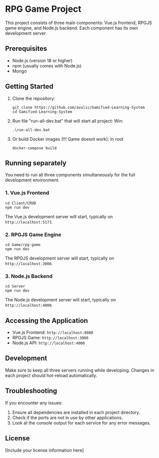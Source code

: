 # RPG Game Project

This project consists of three main components: Vue.js frontend, RPGJS game engine, and Node.js backend. Each component has its own development server.

## Prerequisites

- Node.js (version 18 or higher)
- npm (usually comes with Node.js)
- Mongo
  

## Getting Started

1. Clone the repository:
   ```
   git clone https://github.com/avulic/Gamified-Learning-System
   cd Gamified-Learning-System
   ```

2. Run file "run-all-dev.bat" that will start all project:
   Win:
   ```
   .\run-all-dev.bat
   ```

2. Or build Docker images (!!! Game doesnt work):
   In root
   ```
   docker-compose build
   ```

## Running separately

You need to run all three components simultaneously for the full development environment.

### 1. Vue.js Frontend

```
cd Client/CRUD
npm run dev
```

The Vue.js development server will start, typically on `http://localhost:5173`.

### 2. RPGJS Game Engine

```
cd Game/rpg-game
npm run dev
```

The RPGJS development server will start, typically on `http://localhost:3000`.

### 3. Node.js Backend

```
cd Server
npm run dev
```

The Node.js development server will start, typically on `http://localhost:4000`.



## Accessing the Application

- Vue.js Frontend: `http://localhost:8080`
- RPGJS Game: `http://localhost:3000`
- Node.js API: `http://localhost:4000`

## Development

Make sure to keep all three servers running while developing. Changes in each project should hot-reload automatically.

## Troubleshooting

If you encounter any issues:

1. Ensure all dependencies are installed in each project directory.
2. Check if the ports are not in use by other applications.
3. Look at the console output for each service for any error messages.


## License

[Include your license information here]
